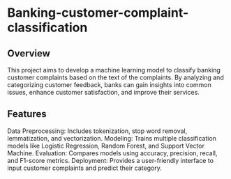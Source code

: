 # Banking-customer-complaint-classification
## Overview

This project aims to develop a machine learning model to classify banking customer complaints based on the text of the complaints. By analyzing and categorizing customer feedback, banks can gain insights into common issues, enhance customer satisfaction, and improve their services.

## Features

Data Preprocessing: Includes tokenization, stop word removal, lemmatization, and vectorization.
Modeling: Trains multiple classification models like Logistic Regression, Random Forest, and Support Vector Machine.
Evaluation: Compares models using accuracy, precision, recall, and F1-score metrics.
Deployment: Provides a user-friendly interface to input customer complaints and predict their category.
